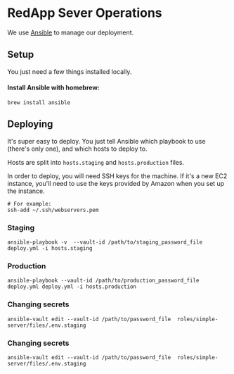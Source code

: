 # RedApp Sever Operations

We use [Ansible](http://docs.ansible.com/) to manage our deployment.

## Setup

You just need a few things installed locally.

#### Install Ansible with homebrew:

```
brew install ansible
```

## Deploying

It's super easy to deploy. You just tell Ansible which playbook to use (there's only one), and which hosts to deploy to.

Hosts are split into `hosts.staging` and `hosts.production` files.

In order to deploy, you will need SSH keys for the machine. If it's a new EC2 instance, you'll need to use the keys provided by Amazon when you set up the instance.

```
# For example:
ssh-add ~/.ssh/webservers.pem
```

### Staging

```
ansible-playbook -v  --vault-id /path/to/staging_password_file deploy.yml -i hosts.staging
```

### Production

```
ansible-playbook --vault-id /path/to/production_password_file deploy.yml deploy.yml -i hosts.production
```

### Changing secrets
```
ansible-vault edit --vault-id /path/to/password_file  roles/simple-server/files/.env.staging
```

### Changing secrets
```
ansible-vault edit --vault-id /path/to/password_file  roles/simple-server/files/.env.staging
```
